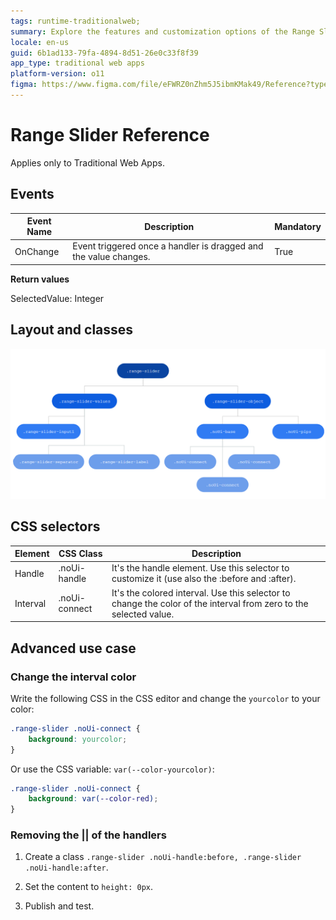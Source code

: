 ```yaml
---
tags: runtime-traditionalweb;
summary: Explore the features and customization options of the Range Slider UI Pattern in OutSystems 11 (O11) for Traditional Web Apps.
locale: en-us
guid: 6b1ad133-79fa-4894-8d51-26e0c33f8f39
app_type: traditional web apps
platform-version: o11
figma: https://www.figma.com/file/eFWRZ0nZhm5J5ibmKMak49/Reference?type=design&node-id=615%3A547&mode=design&t=Cx8ecjAITJrQMvRn-1
---
```


# Range Slider Reference

<div class="info" markdown="1">

Applies only to Traditional Web Apps.

</div>

## Events

| **Event Name** |  **Description** |  **Mandatory**  |
| ---|---|--- |  
| OnChange | Event triggered once a handler is dragged and the value changes.  |  True  |

**Return values**

SelectedValue: Integer
  
## Layout and classes

![Diagram illustrating the layout and components of the Range Slider UI Pattern for Traditional Web Apps](images/rangeslider-3-diag.png "Range Slider Layout Diagram")

## CSS selectors

| **Element** |  **CSS Class** |  **Description**  |
| ---|---|---  
| Handle |  .noUi-handle |  It's the handle element. Use this selector to customize it (use also the :before and :after). |
| Interval  |  .noUi-connect  |  It's the colored interval. Use this selector to change the color of the interval from zero to the selected value. |

## Advanced use case

### Change the interval color

Write the following CSS in the CSS editor and change the `yourcolor` to your color:

```css
.range-slider .noUi-connect {
    background: yourcolor;
}
```

Or use the CSS variable: `var(--color-yourcolor)`:

```css
.range-slider .noUi-connect {
    background: var(--color-red);
}
```

### Removing the || of the handlers

1. Create a class `.range-slider .noUi-handle:before, .range-slider .noUi-handle:after`.

1. Set the content to `height: 0px`.

1. Publish and test.
